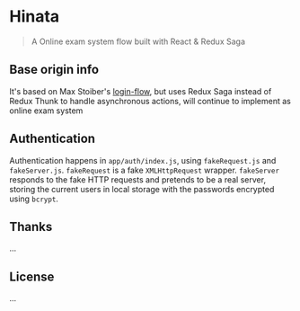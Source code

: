 # Hinata

> A Online exam system flow built with React & Redux Saga

## Base origin info
It's based on Max Stoiber's [login-flow](https://github.com/mxstbr/login-flow), but uses Redux Saga instead of Redux Thunk to handle asynchronous actions, will continue to implement as online exam system

## Authentication

Authentication happens in `app/auth/index.js`, using `fakeRequest.js` and `fakeServer.js`. `fakeRequest` is a fake `XMLHttpRequest` wrapper. `fakeServer` responds to the fake HTTP requests and pretends to be a real server, storing the current users in local storage with the passwords encrypted using `bcrypt`.

## Thanks
...

## License
...
